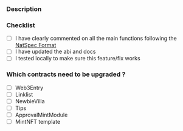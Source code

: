 ### Description

### Checklist
- [ ] I have clearly commented on all the main functions following the [NatSpec Format](https://docs.soliditylang.org/en/v0.8.0/natspec-format.html)
- [ ] I have updated the abi and docs
- [ ] I tested locally to make sure this feature/fix works

###  Which contracts need to be upgraded ?
- [ ] Web3Entry
- [ ] Linklist
- [ ] NewbieVilla
- [ ] Tips
- [ ] ApprovalMintModule
- [ ] MintNFT template
